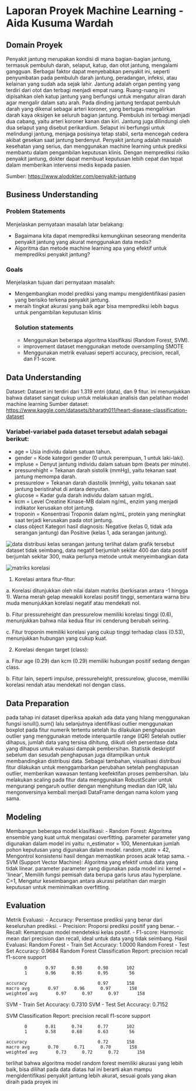 # Laporan Proyek Machine Learning - Aida Kusuma Wardah

## Domain Proyek

Penyakit jantung merupakan kondisi di mana bagian-bagian jantung, termasuk pembuluh darah, selaput, katup, dan otot jantung, mengalami gangguan. Berbagai faktor dapat menyebabkan penyakit ini, seperti penyumbatan pada pembuluh darah jantung, peradangan, infeksi, atau kelainan yang sudah ada sejak lahir.
Jantung adalah organ penting yang terdiri dari otot dan terbagi menjadi empat ruang. Ruang-ruang ini dipisahkan oleh katup jantung yang berfungsi untuk mengatur aliran darah agar mengalir dalam satu arah.
Pada dinding jantung terdapat pembuluh darah yang dikenal sebagai arteri koroner, yang bertugas mengalirkan darah kaya oksigen ke seluruh bagian jantung. Pembuluh ini terbagi menjadi dua cabang, yaitu arteri koroner kanan dan kiri.
Jantung juga dilindungi oleh dua selaput yang disebut perikardium. Selaput ini berfungsi untuk melindungi jantung, menjaga posisinya tetap stabil, serta mencegah cedera akibat gesekan saat jantung berdenyut.
Penyakit jantung adalah masalah kesehatan yang serius, dan menggunakan machine learning untuk prediksi membantu dalam pengambilan keputusan klinis. Dengan memprediksi risiko penyakit jantung, dokter dapat membuat keputusan lebih cepat dan tepat dalam memberikan intervensi medis kepada pasien.

Sumber: https://www.alodokter.com/penyakit-jantung

## Business Understanding
### Problem Statements
Menjelaskan pernyataan masalah latar belakang:
- Bagaimana kita dapat memprediksi kemungkinan seseorang menderita penyakit jantung yang akurat menggunakan data medis?
- Algoritma dan metode machine learning apa yang efektif untuk memprediksi penyakit jantung?

### Goals
Menjelaskan tujuan dari pernyataan masalah:
- Mengembangkan model prediksi yang mampu mengidentifikasi pasien yang berisiko terkena penyakit jantung.
- meraih tingkat akurasi yang baik agar bisa memprediksi lebih bagus untuk pengambilan keputusan klinis
    ### Solution statements
    - Menggunakan beberapa algoritma klasifikasi (Random Forest, SVM).
    - improvement dataset menggunakan metode oversampling SMOTE
    - Menggunakan metrik evaluasi seperti accuracy, precision, recall, dan F1-score.

## Data Understanding
Dataset: Dataset ini terdiri dari 1.319 entri (data), dan 9 fitur. ini menunjukkan bahwa dataset sangat cukup untuk melakukan analisis dan pelatihan model machine learning
Sumber dataset: https://www.kaggle.com/datasets/bharath011/heart-disease-classification-dataset  

### Variabel-variabel pada dataset tersebut adalah sebagai berikut:
- age	=	Usia individu dalam satuan tahun.
- gender	=	Kode kategori gender (0 untuk perempuan, 1 untuk laki-laki).
- impluse	=	Denyut jantung individu dalam satuan bpm (beats per minute).
- pressurehight	=	Tekanan darah sistolik (mmHg), yaitu tekanan saat jantung memompa darah.
- pressurelow	=	Tekanan darah diastolik (mmHg), yaitu tekanan saat jantung beristirahat di antara denyutan.
- glucose	=	Kadar gula darah individu dalam satuan mg/dL.
- kcm	=	Level Creatine Kinase-MB dalam ng/mL, enzim yang menjadi indikator kerusakan otot jantung.
- troponin	=	Konsentrasi Troponin dalam ng/mL, protein yang meningkat saat terjadi kerusakan pada otot jantung.
- class	object	Kategori hasil diagnosis: Negative (kelas 0, tidak ada serangan jantung) dan Positive (kelas 1, ada serangan jantung).

![data distribusi kelas serangan jantung](image.png)
terlihat dalam grafik tersebut dataset tidak seimbang, data negatif berjumlah sekitar 400 dan data positif berjumlah sekitar 300, maka perlunya metode untuk menyeimbangkan data

![matriks korelasi](image-1.png)
1. Korelasi antara fitur-fitur:

a. Korelasi ditunjukkan oleh nilai dalam matriks (berkisaran antara -1 hingga 1). Warna merah gelap mewakili korelasi positif tinggi, sementara warna biru muda menunjukkan korelasi negatif atau mendekati nol.

b. Fitur pressureheight dan pressurelow memiliki korelasi tinggi (0.6), menunjukkan bahwa nilai kedua fitur ini cenderung berubah seiring.

c. Fitur troponin memiliki korelasi yang cukup tinggi terhadap class (0.53), menunjukkan hubungan yang cukup kuat.

2. Korelasi dengan target (class):

a. Fitur age (0.29) dan kcm (0.29) memiliki hubungan positif sedang dengan class.

b. Fitur lain, seperti impulse, pressureheight, pressurelow, glucose, memiliki korelasi rendah atau mendekati nol dengan class.

## Data Preparation
pada tahap ini dataset diperiksa apakah ada data yang hilang menggunakan fungsi isnull().sum()
lalu selanjutnya identifikasi outlier menggunakan boxplot pada fitur numerik tertentu
setelah itu dilakukan penghapusan outlier yang menggunakan metode interquartile range (IQR)
Setelah outlier dihapus, jumlah data yang tersisa dihitung, diikuti oleh persentase data yang dihapus untuk evaluasi dampak pembersihan. 
Statistik deskriptif sebelum dan sesudah penghapusan juga ditampilkan untuk membandingkan distribusi data. 
Sebagai tambahan, visualisasi distribusi fitur dilakukan untuk menggambarkan perubahan setelah penghapusan outlier, memberikan wawasan tentang keefektifan proses pembersihan.
lalu melakukan scaling pada fitur data menggunakan RobustScaler untuk mengurangi pengaruh outlier dengan menghitung median dan IQR, lalu mengonversinya kembali menjadi DataFrame dengan nama kolom yang sama.

## Modeling
Membangun beberapa model klasifikasi:
    - Random Forest: Algoritma ensemble yang kuat untuk mengatasi overfitting.
    parameter parameter yang digunakan dalam model ini yaitu:
    n_estimator = 100, Menentukan jumlah pohon keputusan yang digunakan dalam model.
    random_state = 42, Mengontrol konsistensi hasil dengan memastikan proses acak tetap sama.
    - SVM (Support Vector Machine): Algoritma yang efektif untuk data yang tidak linear.
    parameter parameter yang digunakan pada model ini:
    kernel = 'linear', Memilih fungsi pemisah data berupa garis lurus atau hyperplane.
    C=1, Mengatur keseimbangan antara akurasi pelatihan dan margin keputusan untuk meminimalkan overfitting.
## Evaluation
Metrik Evaluasi:
    - Accuracy: Persentase prediksi yang benar dari keseluruhan prediksi.
    - Precision: Proporsi prediksi positif yang benar.
    - Recall: Kemampuan model mendeteksi kelas positif.
    - F1-score: Harmonic mean dari precision dan recall, ideal untuk data yang tidak seimbang.
Hasil Evaluasi: 
Random Forest - Train Set Accuracy: 1.0000
Random Forest - Test Set Accuracy: 0.9684
Random Forest Classification Report:
               precision    recall  f1-score   support

           0       0.97      0.98      0.98       102
           1       0.96      0.95      0.95        56

    accuracy                           0.97       158
    macro avg       0.97      0.96      0.97       158
    weighted avg       0.97      0.97      0.97       158

SVM - Train Set Accuracy: 0.7310
SVM - Test Set Accuracy: 0.7152

SVM Classification Report:
               precision    recall  f1-score   support

           0       0.81      0.74      0.77       102
           1       0.58      0.68      0.63        56

    accuracy                           0.72       158
    macro avg       0.70      0.71      0.70       158
    weighted avg       0.73      0.72      0.72       158

terlihat bahwa algoritma model random forest memiliki akurasi yang lebih baik, bisa dilihat pada data diatas
hal ini berarti akan mampu mengidentifikasi penyakit jantung lebih akurat, sesuai goals yang akan diraih pada proyek ini
